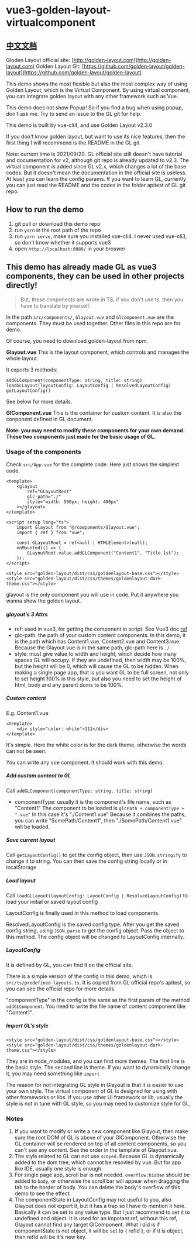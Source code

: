 # vue3-golden-layout-virtualcomponent

[中文文档](https://github.com/chyj4747/vue3-golden-layout-virtualcomponent/blob/master/README-CN.md)
------------


Gloden Layout official site: [http://golden-layout.com](http://golden-layout.com)
Golden Layout Git: [https://github.com/golden-layout/golden-layout](https://github.com/golden-layout/golden-layout)

This demo shows the most flexible but also the most complex way of using Golden Layout, which is the Virtual Component. By using virtual component, you can integrate golden layout with any other framework such as Vue.

This demo does not show Popup!
So if you find a bug when using popup, don't ask me. Try to send an issue to the GL git for help.

This demo is built by vue-cli4, and use Golden Layout v2.3.0

If you don't know golden layout, but want to use its nice features, then the first thing I will recommend is the README in the GL git.

Note: current time is 2021/09/20. GL official site still doesn't have tutorial and documentation for v2, although git repo is already updated to v2.3. The virtual component is added since GL v2.x, which changes a lot of the base codes. But it doesn't mean the documentation in the official site is useless. At least you can learn the config params. If you want to learn GL, currently you can just read the README and the codes in the folder apitest of GL git repo.

## How to run the demo
1. git pull or download this demo repo
2. run `yarn` in the root path of the repo
3. run `yarn serve`, make sure you installed vue-cli4. I never used vue-cli3, so don't know whether it supports vue3
4. open `http://localhost:8080/` in your broswer

## This demo has already made GL as vue3 components, they can be used in other projects directly!
> But, these conponents are wrote in TS, if you don't use ts, then you have to translate by yourself.

In the path `src/components/`, `Glayout.vue` and `GlComponent.vue` are the components. They must be used together. Other files in this repo are for demo.

Of course, you need to download golden-layout from npm.

**Glayout.vue**
This is the layout component, which controls and manages the whole layout.

It exports 3 methods:

	addGLComponent(componentType: string, title: string)
	loadGLLayout(layoutConfig: LayoutConfig | ResolvedLayoutConfig)
	getLayoutConfig()

See below for more details.

**GlComponent.vue**
This is the container for custom content. It is also the conponent defined in GL document.

**Note: you may need to modify these components for your own demand. These two components just made for the basic usage of GL.**

### Usage of the components
Check `src/App.vue` for the complete code. Here just shows the simplest code.

	<template>
		<glayout
			ref="GLayoutRoot"
			glc-path="./"
			style="width: 500px; height: 400px"
		></glayout>
	</template>

	<script setup lang="ts">
		import Glayout from "@/components/Glayout.vue";
		import { ref } from "vue";

		const GLayoutRoot = ref<null | HTMLElement>(null);
		onMounted(() => {
			GLayoutRoot.value.addGLComponent("Content1", "Title 1st");
		});
	</script>

	<style src="golden-layout/dist/css/goldenlayout-base.css"></style>
	<style src="golden-layout/dist/css/themes/goldenlayout-dark-theme.css"></style>

glayout is the only component you will use in code. Put it anywhere you wanna show the golden layout.

##### glayout's 3 Attrs
- ref: used in vue3, for getting the component in script. See Vue3 doc [ref](https://v3.vuejs.org/api/special-attributes.html#ref)
- glc-path: the path of your custom content components. In this demo, it is the path which has Content1.vue, Content2.vue and Content3.vue. Because the Glayout.vue is in the same path, glc-path here is `./`
- style: must give value to width and height, which decide how many spaces GL will occupy. If they are undefined, then width may be 100%, but the height will be 0, which will cause the GL to be hidden. When making a single page app, that is you want GL to be full screen, not only to set height 100% in this style, but also you need to set the height of html, body and any parent doms to be 100%.

##### Custom content
E.g. Content1.vue

    <template>
        <div style="color: white">111</div>
    </template>

It's simple. Here the white color is for the dark theme, otherwise the words can not be seen.

You can write any vue component. It should work with this demo.

##### Add custom content to GL
Call `addGLComponent(componentType: string, title: string)`
- componentType: usually it is the component's file name, such as "Content1"
The component to be loaded is `glcPath + componentType + ".vue"`
In this case it's "./Content1.vue"
Because it combines the paths, you can write "SomePath/Content1", then "./SomePath/Content1.vue" will be loaded.

##### Save current layout
Call `getLayoutConfig()` to get the config object, then use `JSON.stringify` to change it to string. You can then save the config string locally or in localStorage

##### Load layout
Call `loadGLLayout(layoutConfig: LayoutConfig | ResolvedLayoutConfig)` to load your initial or saved layout config

LayoutConfig is finally used in this method to load components.

ResolvedLayoutConfig is the saved config type. After you get the saved config string, using `JSON.parse` to get the config object. Pass the object to this method. The config object will be changed to LayoutConfig internally.

##### LayoutConfig
It is defined by GL, you can find it on the official site.

There is a simple version of the config in this demo, which is `src/ts/predefined-layouts.ts`.
It is copied from GL official repo's apitest, so you can see the official repo for more details.

"componentType" in the config is the same as the first param of the method `addGLComponent`.
You need to write the file name of content component like "Content1".

##### Import GL's style

	<style src="golden-layout/dist/css/goldenlayout-base.css"></style>
	<style src="golden-layout/dist/css/themes/goldenlayout-dark-theme.css"></style>

They are in node_modules, and you can find more themes.
The first line is the basic style.
The second line is theme. If you want to dynamically change it, you may need something like `import`

The reason for not integrating GL style in Glayout is that it is easier to use your own style.
The virtual component of GL is designed for using with other frameworks or libs. If you use other UI framework or lib, usually the style is not in tune with GL style, so you may need to customize style for GL.

### Notes
1. If you want to modify or write a new component like Glayout, then make sure the root DOM of GL is above of your GlComponent. Otherwise the GL container will be rendered on top of all content components, so you can't see any content. See the order in the template of Glayout.vue.
2. The style related to GL can not use `scoped`. Because GL is dynamically added to the dom tree, which cannot be resovled by vue. But for app like IDE, usually one style is enough.
3. For single page app, scroll bar is not needed. `overflow:hidden` should be added to `body`, or otherwise the scroll bar will appear when dragging the tab to the border of body. You can delete the body's overflow of this demo to see the effect.
4. The componentState in LayoutConfig may not useful to you, also Glayout does not export it, but it has a trap so I have to mention it here.
Basically it can be set to any value type. But I just recommend to set it to undefined and object.
It is used for an impotant ref, without this ref, Glayout cannot find any target GlComponent.
What I did is if componentState is not object, it will be set to { refId }, or if it is object, then refId will be it's new key.
